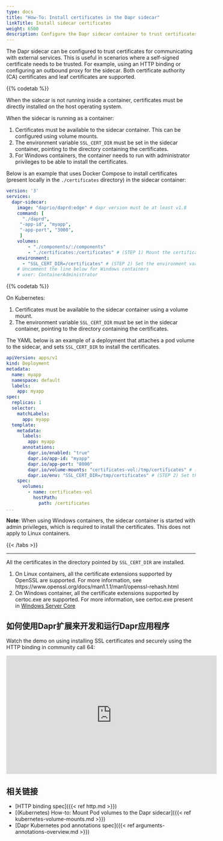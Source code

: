 ```yaml
---
type: docs
title: "How-To: Install certificates in the Dapr sidecar"
linkTitle: Install sidecar certificates
weight: 6500
description: Configure the Dapr sidecar container to trust certificates
---
```


The Dapr sidecar can be configured to trust certificates for communicating with external services. This is useful in scenarios where a self-signed certificate needs to be trusted. For example, using an HTTP binding or configuring an outbound proxy for the sidecar. Both certificate authority (CA) certificates and leaf certificates are supported.



{{% codetab %}}

When the sidecar is not running inside a container, certificates must be directly installed on the host operating system.

When the sidecar is running as a container:

1. Certificates must be available to the sidecar container. This can be configured using volume mounts.
2. The environment variable `SSL_CERT_DIR` must be set in the sidecar container, pointing to the directory containing the certificates.
3. For Windows containers, the container needs to run with administrator privileges to be able to install the certificates.

Below is an example that uses Docker Compose to install certificates (present locally in the `./certificates` directory) in the sidecar container:

```yaml
version: '3'
services:
  dapr-sidecar:
    image: "daprio/daprd:edge" # dapr version must be at least v1.8
    command: [
      "./daprd",
     "-app-id", "myapp",
     "-app-port", "3000",
     ]
    volumes:
        - "./components/:/components"
        - "./certificates:/certificates" # (STEP 1) Mount the certificates folder to the sidecar container
    environment:
      - "SSL_CERT_DIR=/certificates" # (STEP 2) Set the environment variable to the path of the certificates folder
    # Uncomment the line below for Windows containers
    # user: ContainerAdministrator
```



{{% codetab %}}

On Kubernetes:

1. Certificates must be available to the sidecar container using a volume mount.
2. The environment variable `SSL_CERT_DIR` must be set in the sidecar container, pointing to the directory containing the certificates.

The YAML below is an example of a deployment that attaches a pod volume to the sidecar, and sets `SSL_CERT_DIR` to install the certificates.

```yaml
apiVersion: apps/v1
kind: Deployment
metadata:
  name: myapp
  namespace: default
  labels:
    app: myapp
spec:
  replicas: 1
  selector:
    matchLabels:
      app: myapp
  template:
    metadata:
      labels:
        app: myapp
      annotations:
        dapr.io/enabled: "true"
        dapr.io/app-id: "myapp"
        dapr.io/app-port: "8000"
        dapr.io/volume-mounts: "certificates-vol:/tmp/certificates" # (STEP 1) Mount the certificates folder to the sidecar container
        dapr.io/env: "SSL_CERT_DIR=/tmp/certificates" # (STEP 2) Set the environment variable to the path of the certificates folder
    spec:
      volumes:
        - name: certificates-vol
          hostPath:
            path: /certificates
...
```

**Note**: When using Windows containers, the sidecar container is started with admin privileges, which is required to install the certificates. This does not apply to Linux containers.



{{< /tabs >}}

<hr/>

All the certificates in the directory pointed by `SSL_CERT_DIR` are installed.

1. On Linux containers, all the certificate extensions supported by OpenSSL are supported. For more information, see https\://www\.openssl.org/docs/man1.1.1/man1/openssl-rehash.html
2. On Windows container, all the certificate extensions supported by certoc.exe are supported. For more information, see certoc.exe present in [Windows Server Core](https://hub.docker.com/_/microsoft-windows-servercore)

## 如何使用Dapr扩展来开发和运行Dapr应用程序

Watch the demo on using installing SSL certificates and securely using the HTTP binding in community call 64:

<div class="embed-responsive embed-responsive-16by9">
<iframe width="560" height="315" src="https://www.youtube-nocookie.com/embed/M0VM7GlphAU?start=800" title="YouTube video player" frameborder="0" allow="accelerometer; autoplay; clipboard-write; encrypted-media; gyroscope; picture-in-picture" allowfullscreen></iframe>
</div>

## 相关链接

- [HTTP binding spec]({{< ref http.md >}})
- [(Kubernetes) How-to: Mount Pod volumes to the Dapr sidecar]({{< ref kubernetes-volume-mounts.md >}})
- [Dapr Kubernetes pod annotations spec]({{< ref arguments-annotations-overview\.md >}})
